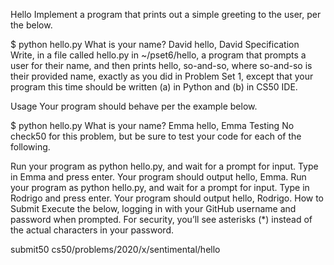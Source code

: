 Hello
Implement a program that prints out a simple greeting to the user, per the below.

$ python hello.py
What is your name?
David
hello, David
Specification
Write, in a file called hello.py in ~/pset6/hello, a program that prompts a user for their name, and then prints hello, so-and-so, where so-and-so is their provided name, exactly as you did in Problem Set 1, except that your program this time should be written (a) in Python and (b) in CS50 IDE.

Usage
Your program should behave per the example below.

$ python hello.py
What is your name?
Emma
hello, Emma
Testing
No check50 for this problem, but be sure to test your code for each of the following.

Run your program as python hello.py, and wait for a prompt for input. Type in Emma and press enter. Your program should output hello, Emma.
Run your program as python hello.py, and wait for a prompt for input. Type in Rodrigo and press enter. Your program should output hello, Rodrigo.
How to Submit
Execute the below, logging in with your GitHub username and password when prompted. For security, you’ll see asterisks (*) instead of the actual characters in your password.

submit50 cs50/problems/2020/x/sentimental/hello